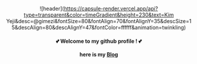 <div align = "center">
  
![header](https://capsule-render.vercel.app/api?type=transparent&color=timeGradient&height=230&text=Kim Yeji&desc=@gimezi&fontSize=80&fontAlign=70&fontAlignY=35&descSize=15&descAlign=80&descAlignY=47&fontColor=ffffff&animation=twinkling)


#### :two_hearts: Welcome to my github profile ! :two_hearts:
**here is my [Blog](https://memezz.tistory.com/)**
<br/>
</div>
